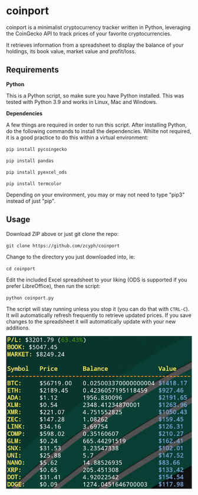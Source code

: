 # coinport
coinport is a minimalist cryptocurrency tracker written in Python, leveraging the CoinGecko API to track prices of your favorite cryptocurrencies.

It retrieves information from a spreadsheet to display the balance of your holdings, its book value, market value and profit/loss.

## Requirements

**Python**

This is a Python script, so make sure you have Python installed. This was tested with Python 3.9 and works in Linux, Mac and Windows.

**Dependencies**

A few things are required in order to run this script. After installing Python, do the following commands to install the dependencies. Whilte not required, it is a good practice to do this within a virtual environment:

`pip install pycoingecko`

`pip install pandas`

`pip install pyexcel_ods`

`pip install termcolor`

Depending on your environment, you may or may not need to type "pip3" instead of just "pip".

## Usage

Download ZIP above or just git clone the repo:

`git clone https://github.com/zcyph/coinport`

Change to the directory you just downloaded into, ie:

`cd coinport`

Edit the included Excel spreadsheet to your liking (ODS is supported if you prefer LibreOffice), then run the script:

`python coinport.py`

The script will stay running unless you stop it (you can do that with `CTRL-C`). It will automatically refresh frequently to retrieve updated prices. If you save changes to the spreadsheet it will automatically update with your new additions.


![](https://github.com/zcyph/coinport/blob/main/screenshot.png)

